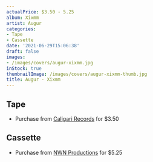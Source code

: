 ```yaml
---
actualPrice: $3.50 - 5.25
album: Xixmm
artist: Augur
categories:
- Tape
- Cassette
date: '2021-06-29T15:06:38'
draft: false
images:
- /images/covers/augur-xixmm.jpg
inStock: true
thumbnailImage: /images/covers/augur-xixmm-thumb.jpg
title: Augur - Xixmm
---
```


## Tape
* Purchase from [Caligari Records](https://caligarirecords.storenvy.com/products/28580588-augur-xixmm) for $3.50
## Cassette
* Purchase from [NWN Productions](http://shop.nwnprod.com/index.php?route=product/product&path=73&product_id=5840&sort=pd.name&order=ASC) for $5.25
